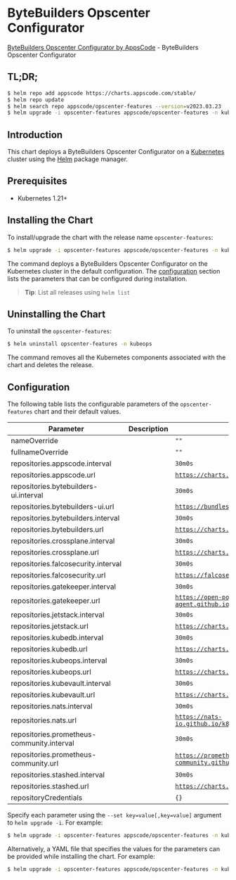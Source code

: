 # ByteBuilders Opscenter Configurator

[ByteBuilders Opscenter Configurator by AppsCode](https://github.com/bytebuilders/installer) - ByteBuilders Opscenter Configurator

## TL;DR;

```bash
$ helm repo add appscode https://charts.appscode.com/stable/
$ helm repo update
$ helm search repo appscode/opscenter-features --version=v2023.03.23
$ helm upgrade -i opscenter-features appscode/opscenter-features -n kubeops --create-namespace --version=v2023.03.23
```

## Introduction

This chart deploys a ByteBuilders Opscenter Configurator on a [Kubernetes](http://kubernetes.io) cluster using the [Helm](https://helm.sh) package manager.

## Prerequisites

- Kubernetes 1.21+

## Installing the Chart

To install/upgrade the chart with the release name `opscenter-features`:

```bash
$ helm upgrade -i opscenter-features appscode/opscenter-features -n kubeops --create-namespace --version=v2023.03.23
```

The command deploys a ByteBuilders Opscenter Configurator on the Kubernetes cluster in the default configuration. The [configuration](#configuration) section lists the parameters that can be configured during installation.

> **Tip**: List all releases using `helm list`

## Uninstalling the Chart

To uninstall the `opscenter-features`:

```bash
$ helm uninstall opscenter-features -n kubeops
```

The command removes all the Kubernetes components associated with the chart and deletes the release.

## Configuration

The following table lists the configurable parameters of the `opscenter-features` chart and their default values.

|                 Parameter                  | Description |                              Default                               |
|--------------------------------------------|-------------|--------------------------------------------------------------------|
| nameOverride                               |             | <code>""</code>                                                    |
| fullnameOverride                           |             | <code>""</code>                                                    |
| repositories.appscode.interval             |             | <code>30m0s</code>                                                 |
| repositories.appscode.url                  |             | <code>https://charts.appscode.com/stable/</code>                   |
| repositories.bytebuilders-ui.interval      |             | <code>30m0s</code>                                                 |
| repositories.bytebuilders-ui.url           |             | <code>https://bundles.byte.builders/ui/</code>                     |
| repositories.bytebuilders.interval         |             | <code>30m0s</code>                                                 |
| repositories.bytebuilders.url              |             | <code>https://charts.appscode.com/stable/</code>                   |
| repositories.crossplane.interval           |             | <code>30m0s</code>                                                 |
| repositories.crossplane.url                |             | <code>https://charts.crossplane.io/stable</code>                   |
| repositories.falcosecurity.interval        |             | <code>30m0s</code>                                                 |
| repositories.falcosecurity.url             |             | <code>https://falcosecurity.github.io/charts</code>                |
| repositories.gatekeeper.interval           |             | <code>30m0s</code>                                                 |
| repositories.gatekeeper.url                |             | <code>https://open-policy-agent.github.io/gatekeeper/charts</code> |
| repositories.jetstack.interval             |             | <code>30m0s</code>                                                 |
| repositories.jetstack.url                  |             | <code>https://charts.jetstack.io</code>                            |
| repositories.kubedb.interval               |             | <code>30m0s</code>                                                 |
| repositories.kubedb.url                    |             | <code>https://charts.appscode.com/stable/</code>                   |
| repositories.kubeops.interval              |             | <code>30m0s</code>                                                 |
| repositories.kubeops.url                   |             | <code>https://charts.appscode.com/stable/</code>                   |
| repositories.kubevault.interval            |             | <code>30m0s</code>                                                 |
| repositories.kubevault.url                 |             | <code>https://charts.appscode.com/stable/</code>                   |
| repositories.nats.interval                 |             | <code>30m0s</code>                                                 |
| repositories.nats.url                      |             | <code>https://nats-io.github.io/k8s/helm/charts/</code>            |
| repositories.prometheus-community.interval |             | <code>30m0s</code>                                                 |
| repositories.prometheus-community.url      |             | <code>https://prometheus-community.github.io/helm-charts</code>    |
| repositories.stashed.interval              |             | <code>30m0s</code>                                                 |
| repositories.stashed.url                   |             | <code>https://charts.appscode.com/stable/</code>                   |
| repositoryCredentials                      |             | <code>{}</code>                                                    |


Specify each parameter using the `--set key=value[,key=value]` argument to `helm upgrade -i`. For example:

```bash
$ helm upgrade -i opscenter-features appscode/opscenter-features -n kubeops --create-namespace --version=v2023.03.23 --set repositories.appscode.interval=30m0s
```

Alternatively, a YAML file that specifies the values for the parameters can be provided while
installing the chart. For example:

```bash
$ helm upgrade -i opscenter-features appscode/opscenter-features -n kubeops --create-namespace --version=v2023.03.23 --values values.yaml
```
